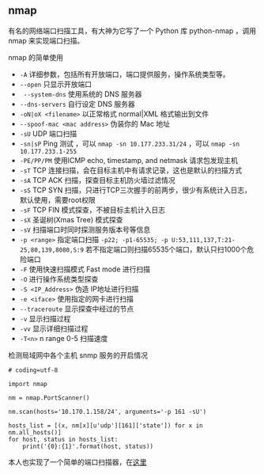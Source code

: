 ## nmap 
有名的网络端口扫描工具，有大神为它写了一个 Python 库 python-nmap ，调用 nmap 来实现端口扫描。

nmap 的简单使用

- `-A` 详细参数，包括所有开放端口，端口提供服务，操作系统类型等。
- `--open` 只显示开放端口
- ` --system-dns` 使用系统的 DNS 服务器
- `--dns-servers` 自行设定 DNS 服务器
- `-oN|oX <filename>` 以正常格式 normal|XML 格式输出到文件
- `--spoof-mac <mac address>` 伪装你的 Mac 地址
- `-sU` UDP 端口扫描
- `-sn|sP` Ping 测试 ，可以 `nmap -sn 10.177.233.31/24` ，可以 `nmap -sn 10.177.233.1-255`
- `-PE/PP/PM` 使用ICMP echo, timestamp, and netmask 请求包发现主机
- `-sT` TCP 连接扫描，会在目标主机中有请求记录，这也是默认的扫描方式
- `-sA` TCP ACK 扫描，探查目标主机防火墙过滤情况
- `-sS` TCP SYN 扫描，只进行TCP三次握手的前两步，很少有系统计入日志，默认使用，需要root权限
- `-sF` TCP FIN 模式探查，不被目标主机计入日志
- `-sX` 圣诞树(Xmas Tree) 模式探查
- `-sV` 扫描端口时同时探测服务版本号等信息
- `-p <range>` 指定端口扫描 `-p22; -p1-65535; -p U:53,111,137,T:21-25,80,139,8080,S:9` 若不指定端口则扫描65535个端口，默认只扫1000个危险端口
- `-F`  使用快速扫描模式 Fast mode 进行扫描
- `-O` 进行操作系统类型探查
- `-S <IP_Address>` 伪造 IP地址进行扫描
- `-e <iface>` 使用指定的网卡进行扫描
- `--traceroute` 显示探查中经过的节点
- `-v` 显示扫描过程
- `-vv` 显示详细扫描过程
- `-T<n>` n range 0-5 扫描速度

检测局域网中各个主机 snmp 服务的开启情况

```
# coding=utf-8

import nmap 

nm = nmap.PortScanner()

nm.scan(hosts='10.170.1.158/24', arguments='-p 161 -sU')

hosts_list = [(x, nm[x][u'udp'][161]['state']) for x in nm.all_hosts()]
for host, status in hosts_list:
    print('{0}:{1}'.format(host, status))
```

本人也实现了一个简单的端口扫描器，在[这里](https://github.com/windard/Port_Scan)